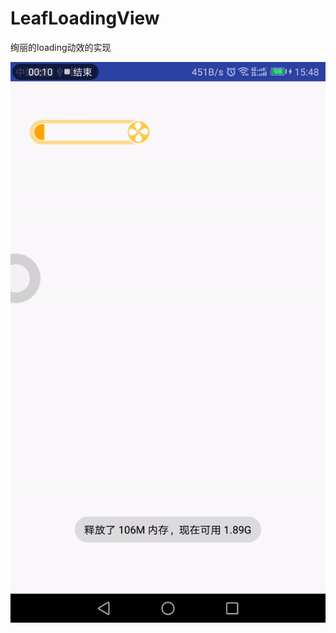 # LeafLoadingView
<p>绚丽的loading动效的实现</p>
<img src="https://github.com/hacjy/LeafLoadingView/blob/master/LeafLoadingView/snapshot/LeafLoadingView.gif" alt="效果图"/>
